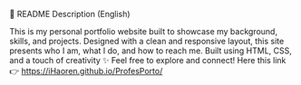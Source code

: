 📄 README Description (English)

This is my personal portfolio website built to showcase my background, skills, and projects. Designed with a clean and responsive layout, this site presents who I am, what I do, and how to reach me.
Built using HTML, CSS, and a touch of creativity ✨
Feel free to explore and connect! 
Here this link 👉 https://iHaoren.github.io/ProfesPorto/
